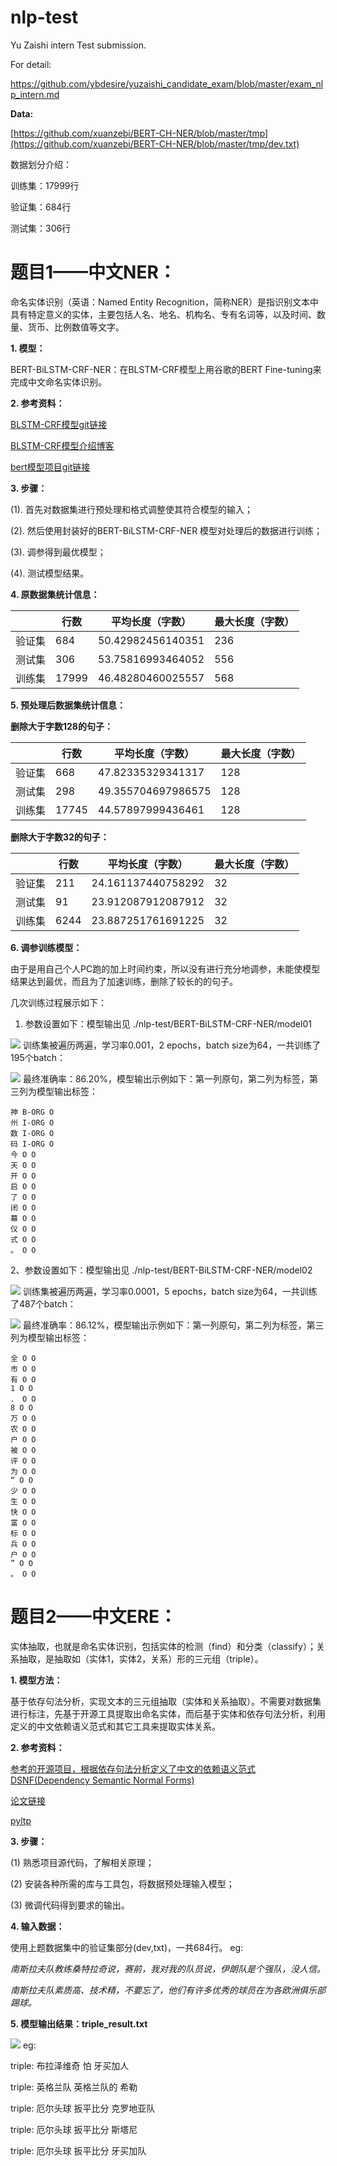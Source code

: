 nlp-test
========

Yu Zaishi intern Test submission.

For detail:

<https://github.com/ybdesire/yuzaishi_candidate_exam/blob/master/exam_nlp_intern.md>

**Data:**

[https://github.com/xuanzebi/BERT-CH-NER/blob/master/tmp](https://github.com/xuanzebi/BERT-CH-NER/blob/master/tmp/dev.txt)

数据划分介绍：

训练集：17999行

验证集：684行

测试集：306行

题目1——中文NER：
================

命名实体识别（英语：Named Entity
Recognition，简称NER）是指识别文本中具有特定意义的实体，主要包括人名、地名、机构名、专有名词等，以及时间、数量、货币、比例数值等文字。

**1.  模型：**

BERT-BiLSTM-CRF-NER：在BLSTM-CRF模型上用谷歌的BERT
Fine-tuning来完成中文命名实体识别。

 **2. 参考资料：**

[BLSTM-CRF模型git链接](<https://github.com/macanv/BERT-BiLSTM-CRF-NER>)

[BLSTM-CRF模型介绍博客](<https://blog.csdn.net/macanv/article/details/85684284>
)

[bert模型项目git链接](<https://github.com/google-research/bert>)

**3.  步骤：**

(1).  首先对数据集进行预处理和格式调整使其符合模型的输入；

(2).  然后使用封装好的BERT-BiLSTM-CRF-NER 模型对处理后的数据进行训练；

(3).  调参得到最优模型；

(4).  测试模型结果。

**4.  原数据集统计信息：**

|        | 行数  | 平均长度（字数）  | 最大长度（字数） |
|--------|-------|-------------------|------------------|
| 验证集 | 684   | 50.42982456140351 | 236              |
| 测试集 | 306   | 53.75816993464052 | 556              |
| 训练集 | 17999 | 46.48280460025557 | 568              |

**5.  预处理后数据集统计信息：**

**删除大于字数128的句子：**

|        | 行数  | 平均长度（字数）   | 最大长度（字数） |
|--------|-------|--------------------|------------------|
| 验证集 | 668   | 47.82335329341317  | 128              |
| 测试集 | 298   | 49.355704697986575 | 128              |
| 训练集 | 17745 | 44.57897999436461  | 128              |

**删除大于字数32的句子：**

|        | 行数 | 平均长度（字数）   | 最大长度（字数） |
|--------|------|--------------------|------------------|
| 验证集 | 211  | 24.161137440758292 | 32               |
| 测试集 | 91   | 23.912087912087912 | 32               |
| 训练集 | 6244 | 23.887251761691225 | 32               |

**6.  调参训练模型：**

由于是用自己个人PC跑的加上时间约束，所以没有进行充分地调参，未能使模型结果达到最优，而且为了加速训练，删除了较长的的句子。

几次训练过程展示如下：

1.  参数设置如下：模型输出见 ./nlp-test/BERT-BiLSTM-CRF-NER/model01

![](media/662898347e6dd24088c339cfdcf380cd.png)
训练集被遍历两遍，学习率0.001，2 epochs，batch size为64，一共训练了195个batch：

![](./media/0be8538d7981c2646d081f2eac33c1bd.png)
最终准确率：86.20%，模型输出示例如下：第一列原句，第二列为标签，第三列为模型输出标签：
```
神 B-ORG O
州 I-ORG O
数 I-ORG O
码 I-ORG O
今 O O
天 O O
开 O O
启 O O
了 O O
闭 O O
幕 O O
仪 O O
式 O O
。 O O
```
2、参数设置如下：模型输出见 ./nlp-test/BERT-BiLSTM-CRF-NER/model02

![](media/ddf38eaa9a70eef66ef36148c52b2be3.png)
训练集被遍历两遍，学习率0.0001，5 epochs，batch size为64，一共训练了487个batch：

![](media/6677585197dc5b22c22cfee882c8b53c.png)
最终准确率：86.12%，模型输出示例如下：第一列原句，第二列为标签，第三列为模型输出标签：
```
全 O O
市 O O
有 O O
1 O O
． O O
8 O O
万 O O
农 O O
户 O O
被 O O
评 O O
为 O O
“ O O
少 O O
生 O O
快 O O
富 O O
标 O O
兵 O O
户 O O
” O O
。 O O
```
题目2——中文ERE：
================

实体抽取，也就是命名实体识别，包括实体的检测（find）和分类（classify）；关系抽取，是抽取如（实体1，实体2，关系）形的三元组（triple）。

**1.  模型方法：**

基于依存句法分析，实现文本的三元组抽取（实体和关系抽取）。不需要对数据集进行标注，先基于开源工具提取出命名实体，而后基于实体和依存句法分析，利用定义的中文依赖语义范式和其它工具来提取实体关系。

**2.  参考资料：**

[参考的开源项目，根据依存句法分析定义了中文的依赖语义范式DSNF(Dependency
Semantic Normal
Forms)](<https://github.com/lemonhu/open-entity-relation-extraction>)

[论文链接](<https://dl.acm.org/doi/10.1145/3162077>)

[pyltp](<https://github.com/HIT-SCIR/pyltp>)

**3.  步骤：**

(1) 熟悉项目源代码，了解相关原理；

(2) 安装各种所需的库与工具包，将数据预处理输入模型；

(3) 微调代码得到要求的输出。

**4.  输入数据：**

使用上题数据集中的验证集部分(dev,txt)，一共684行。
eg:

*南斯拉夫队教练桑特拉奇说，赛前，我对我的队员说，伊朗队是个强队，没人信。*

*南斯拉夫队素质高、技术精，不要忘了，他们有许多优秀的球员在为各欧洲俱乐部踢球。*

**5.  模型输出结果：triple_result.txt**

![](media/efb3564b466fa95fc96911e8a38753bd.png)
eg:

triple: 布拉泽维奇 怕 牙买加人

triple: 英格兰队 英格兰队的 希勒

triple: 厄尔头球 扳平比分 克罗地亚队

triple: 厄尔头球 扳平比分 斯塔尼

triple: 厄尔头球 扳平比分 牙买加队
